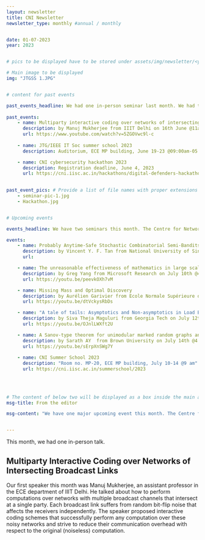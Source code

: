 ```yaml
---
layout: newsletter
title: CNI Newsletter
newsletter_type: monthly #annual / monthly


date: 01-07-2023 
year: 2023


# pics to be displayed have to be stored under assets/img/newsletter/<year>/<month>

# Main image to be displayed
img: "JTGSS 1.JPG"


# content for past events

past_events_headline: We had one in-person seminar last month. We had two major  events last month. The [14th annual JTG/IEEE Information Theory Society summer school] was conducted in the ECE department at IISc from June 19-23. Apart from this, we had the bi-annual Cisco-IISc day on June 27, where all CNI PhD scholars  presented their research work, along with two associated CNI faculty. Our CSR partner Cisco  also presented their research at this event.
    
past_events:
    - name: Multiparty interactive coding over networks of intersecting broadcast links
      description: by Manuj Mukherjee from IIIT Delhi on 16th June @11am
      url: https://www.youtube.com/watch?v=5ZGOVwc9l-c
      
    - name: JTG/IEEE IT Soc summer school 2023
      description: Auditorium, ECE MP building, June 19-23 @09:00am-05:00 pm

    - name: CNI cybersecurity hackathon 2023
      description: Registration deadline, June 4, 2023
      url: https://cni.iisc.ac.in/hackathons/digital-defenders-hackathon-2023
    

past_event_pics: # Provide a list of file names with proper extensions
    - seminar-pic-1.jpg
    - Hackathon.jpg


# Upcoming events

events_headline: We have two seminars this month. The Centre for Networked Intelligence (CNI) is organizing the third annual CNI summer school during July 10-14, 2023.

events:
    - name: Probably Anytime-Safe Stochastic Combinatorial Semi-Bandits 
      description: by Vincent Y. F. Tan from National University of Singapore on July 4th @ 3pm
      url: 

    - name: The unreasonable effectiveness of mathematics in large scale deep learning
      description: by Greg Yang from Microsoft Research on July 10th @4 pm
      url: https://youtu.be/peevkOXh7vM

    - name: Missing Mass and Optimal Discovery
      description: by Aurélien Garivier from Ecole Normale Supérieure de Lyon, France on July 11th @3 pm
      url: https://youtu.be/dtVckysRbDs

    - name: "A tale of tails: Asymptotics and Non-asymptotics in Load Balancing"
      description: by Siva Theja Maguluri from Georgia Tech on July 12th @4 pm
      url: https://youtu.be/OJnlLWXft2U  

    - name: A Sanov-type theorem for unimodular marked random graphs and its applications
      description: by Sarath AY  from Brown University on July 14th @4 pm
      url: https://youtu.be/sErpXnSWg7Y
      
    - name: CNI Summer School 2023
      description: "Room no. MP-20, ECE MP building, July 10-14 @9 am"
      url: https://cni.iisc.ac.in/summerschool/2023
      
    
    

# The content of below two will be displayed as a box inside the main area.
msg-title: From the editor

msg-content: "We have one major upcoming event this month. The Centre for Networked Intelligence (CNI) is organizing the third annual CNI summer school during July 10-14, 2023. This is 5 days in-person summer school, where we will study mathematical tools to solve dynamic resource allocation problems in communication networks. We have over 100 registered participants for this event."


---
```


<!-- Main article -->

This month, we had one in-person talk.  

## Multiparty Interactive Coding over Networks of Intersecting Broadcast Links
Our first speaker this month was Manuj Mukherjee, an assistant professor in the ECE department of IIIT Delhi. He talked about how to perform computations over networks with multiple broadcast channels that intersect at a single party. Each broadcast link suffers from random bit-flip noise that affects the receivers independently. The speaker proposed interactive coding schemes that successfully perform any computation over these noisy networks and strive to reduce their communication overhead with respect to the original (noiseless) computation. 



[CNI 2023]: https://cni.iisc.ac.in/summerschool/2023


